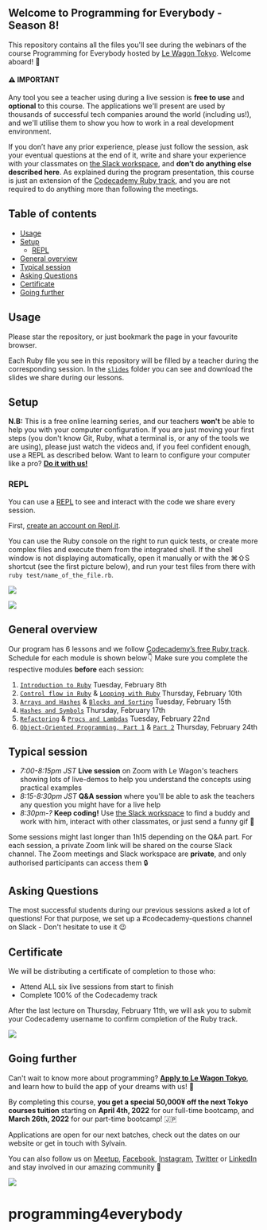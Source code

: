 ## Welcome to Programming for Everybody - Season 8!

This repository contains all the files you'll see during the webinars of the course Programming for Everybody hosted by [Le Wagon Tokyo](https://www.lewagon.com/tokyo). Welcome aboard! 🎉

#### ⚠️ IMPORTANT

Any tool you see a teacher using during a live session is **free to use** and **optional** to this course. The applications we'll present are used by thousands of successful tech companies around the world (including us!), and we'll utilise them to show you how to work in a real development environment.

If you don’t have any prior experience, please just follow the session, ask your eventual questions at the end of it, write and share your experience with your classmates on [the Slack workspace](https://le-wagon-tokyo.slack.com), and **don’t do anything else described here**. As explained during the program presentation, this course is just an extension of the [Codecademy Ruby track](https://www.codecademy.com/learn/learn-ruby), and you are not required to do anything more than following the meetings.

## Table of contents

- [Usage](#usage)
- [Setup](#setup)
  - [REPL](#repl)
- [General overview](#general-overview)
- [Typical session](#typical-session)
- [Asking Questions](#asking-questions)
- [Certificate](#certificate)
- [Going further](#going-further)

## Usage

Please star the repository, or just bookmark the page in your favourite browser.

Each Ruby file you see in this repository will be filled by a teacher during the corresponding session. In the [`slides`](https://github.com/lewagonjapan/programming4everybody/tree/feb-2022/slides) folder you can see and download the slides we share during our lessons.

## Setup

**N.B:** This is a free online learning series, and our teachers **won't** be able to help you with your computer configuration. If you are just moving your first steps (you don't know Git, Ruby, what a terminal is, or any of the tools we are using), please just watch the videos and, if you feel confident enough, use a REPL as described below. Want to learn to configure your computer like a pro? **[Do it with us!](#going-further)**

### REPL

You can use a [REPL](https://en.wikipedia.org/wiki/Read%E2%80%93eval%E2%80%93print_loop) to see and interact with the code we share every session.

First, [create an account on Repl.it](https://repl.it/signup).

You can use the Ruby console on the right to run quick tests, or create more complex files and execute them from the integrated shell.
If the shell window is not displaying automatically, open it manually or with the ⌘⇧S shortcut (see the first picture below), and run your test files from there with `ruby test/name_of_the_file.rb`.

![](https://github.com/lewagonjapan/programming4everybody/raw/feb-2022/images/repl2.png)

![](https://github.com/lewagonjapan/programming4everybody/raw/feb-2022/images/repl3.png)

## General overview

Our program has 6 lessons and we follow [Codecademy’s free Ruby track](https://www.codecademy.com/learn/learn-ruby).
Schedule for each module is shown below👇 Make sure you complete the respective modules **before** each session:

1. [`Introduction to Ruby`](https://github.com/lewagonjapan/programming4everybody/blob/feb-2022/01_introduction.rb) Tuesday, February 8th
2. [`Control flow in Ruby`](https://github.com/lewagonjapan/programming4everybody/blob/feb-2022/02_control_flow.rb) & [`Looping with Ruby`](https://github.com/lewagonjapan/programming4everybody/blob/january-2021/03_looping.rb) Thursday, February 10th
3. [`Arrays and Hashes`](https://github.com/lewagonjapan/programming4everybody/blob/feb-2022/04_arrays_and_hashes.rb) & [`Blocks and Sorting`](https://github.com/lewagonjapan/programming4everybody/blob/feb-2022/05_methods_and_blocks.rb) Tuesday, February 15th
4. [`Hashes and Symbols`](https://github.com/lewagonjapan/programming4everybody/blob/feb-2022/06_hashes_and_symbols.rb) Thursday, February 17th
5. [`Refactoring`](https://github.com/lewagonjapan/programming4everybody/blob/feb-2022/07_refactoring.rb) & [`Procs and Lambdas`](https://github.com/lewagonjapan/programming4everybody/blob/feb-2022/08_procs_and_lambdas.rb) Tuesday, February 22nd
6. [`Object-Oriented Programming, Part 1`](https://github.com/lewagonjapan/programming4everybody/blob/feb-2022/09_oop.rb) & [`Part 2`](https://github.com/lewagonjapan/programming4everybody/blob/feb-2022/10_oop.rb) Thursday, February 24th

## Typical session

- _7:00-8:15pm JST_ **Live session** on Zoom with Le Wagon's teachers showing lots of live-demos to help you understand the concepts using practical examples
- _8:15-8:30pm JST_ **Q&A session** where you'll be able to ask the teachers any question you might have for a live help
- _8:30pm-?_ **Keep coding!** Use [the Slack workspace](https://le-wagon-tokyo.slack.com) to find a buddy and work with him, interact with other classmates, or just send a funny gif 🙈

Some sessions might last longer than 1h15 depending on the Q&A part.
For each session, a private Zoom link will be shared on the course Slack channel. The Zoom meetings and Slack workspace are **private**, and only authorised participants can access them 🔒

## Asking Questions

The most successful students during our previous sessions asked a lot of questions! For that purpose, we set up a #codecademy-questions channel on Slack - Don't hesitate to use it 😉

## Certificate

We will be distributing a certificate of completion to those who:

- Attend ALL six live sessions from start to finish
- Complete 100% of the Codecademy track

After the last lecture on Thursday, February 11th, we will ask you to submit your Codecademy username to confirm completion of the Ruby track.

![](https://github.com/lewagonjapan/programming4everybody/raw/january-2021/images/certificate-v2.jpg)

## Going further

Can't wait to know more about programming? **[Apply to Le Wagon Tokyo](http://www.lewagon.com/tokyo/apply)**, and learn how to build the app of your dreams with us! 🚀

By completing this course, **you get a special 50,000¥ off the next Tokyo courses tuition** starting on **April 4th, 2022** for our full-time bootcamp, and **March 26th, 2022** for our part-time bootcamp! 🇯🇵

Applications are open for our next batches, check out the dates on our website or get in touch with Sylvain.

You can also follow us on [Meetup](https://www.meetup.com/Le-Wagon-Tokyo-Coding-Station/), [Facebook](https://www.facebook.com/lewagontokyo), [Instagram](https://www.instagram.com/lewagontokyo), [Twitter](https://twitter.com/LeWagonTokyo) or [LinkedIn](https://www.linkedin.com/showcase/18655908/) and stay involved in our amazing community 🤩

![](https://github.com/lewagonjapan/programming4everybody/raw/master/images/IMG_2547.JPG)
# programming4everybody
